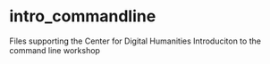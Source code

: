 # intro_commandline

Files supporting the Center for Digital Humanities Introduciton to the command line workshop
